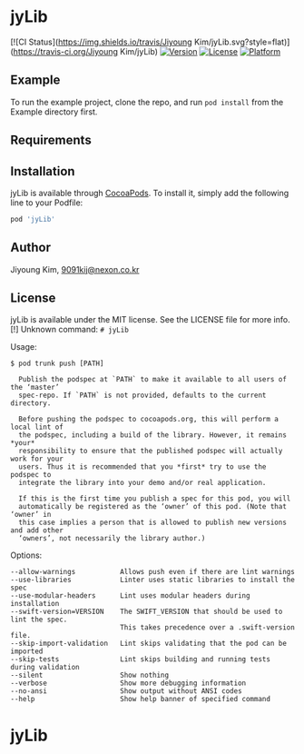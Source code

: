# jyLib

[![CI Status](https://img.shields.io/travis/Jiyoung Kim/jyLib.svg?style=flat)](https://travis-ci.org/Jiyoung Kim/jyLib)
[![Version](https://img.shields.io/cocoapods/v/jyLib.svg?style=flat)](https://cocoapods.org/pods/jyLib)
[![License](https://img.shields.io/cocoapods/l/jyLib.svg?style=flat)](https://cocoapods.org/pods/jyLib)
[![Platform](https://img.shields.io/cocoapods/p/jyLib.svg?style=flat)](https://cocoapods.org/pods/jyLib)

## Example

To run the example project, clone the repo, and run `pod install` from the Example directory first.

## Requirements

## Installation

jyLib is available through [CocoaPods](https://cocoapods.org). To install
it, simply add the following line to your Podfile:

```ruby
pod 'jyLib'
```

## Author

Jiyoung Kim, 9091kij@nexon.co.kr

## License

jyLib is available under the MIT license. See the LICENSE file for more info.
[!] Unknown command: `# jyLib`

Usage:

    $ pod trunk push [PATH]

      Publish the podspec at `PATH` to make it available to all users of the ‘master’
      spec-repo. If `PATH` is not provided, defaults to the current directory.

      Before pushing the podspec to cocoapods.org, this will perform a local lint of
      the podspec, including a build of the library. However, it remains *your*
      responsibility to ensure that the published podspec will actually work for your
      users. Thus it is recommended that you *first* try to use the podspec to
      integrate the library into your demo and/or real application.

      If this is the first time you publish a spec for this pod, you will
      automatically be registered as the ‘owner’ of this pod. (Note that ‘owner’ in
      this case implies a person that is allowed to publish new versions and add other
      ‘owners’, not necessarily the library author.)

Options:

    --allow-warnings           Allows push even if there are lint warnings
    --use-libraries            Linter uses static libraries to install the spec
    --use-modular-headers      Lint uses modular headers during installation
    --swift-version=VERSION    The SWIFT_VERSION that should be used to lint the spec.
                               This takes precedence over a .swift-version file.
    --skip-import-validation   Lint skips validating that the pod can be imported
    --skip-tests               Lint skips building and running tests during validation
    --silent                   Show nothing
    --verbose                  Show more debugging information
    --no-ansi                  Show output without ANSI codes
    --help                     Show help banner of specified command
# jyLib
